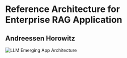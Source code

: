 # Reference Architecture for Enterprise RAG Application

## Andreessen Horowitz

![LLM Emerging App Architecture](https://a16z.com/wp-content/uploads/2023/06/2657-Emerging-LLM-App-Stack-R2-1-of-4-2.png)